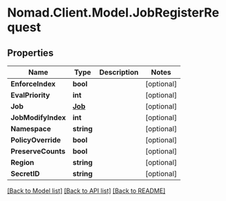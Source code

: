 # Nomad.Client.Model.JobRegisterRequest

## Properties

Name | Type | Description | Notes
------------ | ------------- | ------------- | -------------
**EnforceIndex** | **bool** |  | [optional] 
**EvalPriority** | **int** |  | [optional] 
**Job** | [**Job**](Job.md) |  | [optional] 
**JobModifyIndex** | **int** |  | [optional] 
**Namespace** | **string** |  | [optional] 
**PolicyOverride** | **bool** |  | [optional] 
**PreserveCounts** | **bool** |  | [optional] 
**Region** | **string** |  | [optional] 
**SecretID** | **string** |  | [optional] 

[[Back to Model list]](../README.md#documentation-for-models) [[Back to API list]](../README.md#documentation-for-api-endpoints) [[Back to README]](../README.md)

